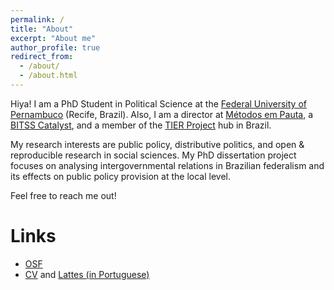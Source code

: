 ```yaml
---
permalink: /
title: "About"
excerpt: "About me"
author_profile: true
redirect_from: 
  - /about/
  - /about.html
---
```


Hiya! 
I am a PhD Student in Political Science at the [Federal University of Pernambuco](https://www.ufpe.br/politica) (Recife, Brazil). Also, I am a director at [Métodos em Pauta](http://www.metodosempauta.com), a [BITSS Catalyst](https://www.bitss.org/), and a member of the [TIER Project](https://www.projecttier.org/) hub in Brazil.

My research interests are public policy, distributive politics, and open & reproducible research in social sciences. My PhD dissertation project focuses on analysing intergovernmental relations in Brazilian federalism and its effects on public policy provision at the local level. 

Feel free to reach me out!

Links
====
* [OSF](https://osf.io/pdx9m/)
* [CV](files/cvfev21.pdf) and [Lattes (in Portuguese)](http://lattes.cnpq.br/5884024723748321)

